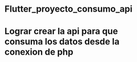 # Flutter_proyecto_consumo_api
# Lograr crear la api para que consuma los datos desde la conexion de php
